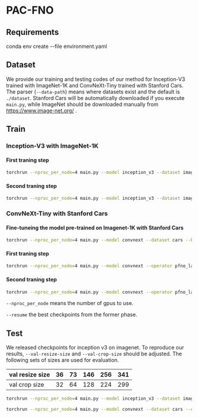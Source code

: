 # PAC-FNO
## Requirements
conda env create --file environment.yaml

## Dataset
We provide our training and testing codes of our method for Inception-V3 trained with ImageNet-1K and ConvNeXt-Tiny trained with Stanford Cars.
The parser (``--data-path``) means where datasets exist and the default is ``./dataset``.
Stanford Cars will be automatically downloaded if you execute ``main.py``, while ImageNet should be downloaded manually from https://www.image-net.org/ .

## Train

### Inception-V3 with ImageNet-1K
#### First traning step
```bash
torchrun --nproc_per_node=4 main.py --model inception_v3 --dataset imagenet --operator pfno --val-resize-size 341 --val-crop-size 299 --train-crop-size 299 --lr 0.001 --lr-step-size 20 --output-dir ./checkpoints/inception_imagenet_first_phase/ --train-data-size 299
```
#### Second traning step
```bash
torchrun --nproc_per_node=4 main.py --model inception_v3 --dataset imagenet --operator pfno --val-resize-size 341 --val-crop-size 299 --train-crop-size 299 --lr 1e-6 --lr-step-size 10 --output-dir ./checkpoints/inception_imagenet_second_phase/ --resume ./checkpoints/inception_imagenet_first_phase/model_{}.pth --train-data-size 299,32,64,128 --second-phase
```

### ConvNeXt-Tiny with Stanford Cars
#### Fine-tuneing the model pre-trained on Imagenet-1K with Stanford Cars
```bash
torchrun --nproc_per_node=4 main.py --model convnext --dataset cars --batch-size 128 --opt adamw --lr 1e-3 --lr-scheduler cosineannealinglr --lr-warmup-epochs 5 --lr-warmup-method linear --auto-augment ta_wide --epochs 600 --random-erase 0.1 --label-smoothing 0.1 --mixup-alpha 0.2 --cutmix-alpha 1.0 --weight-decay 0.05 --norm-weight-decay 0.0 --val-resize-size 256 --val-crop-size 224 --train-crop-size 224 --ra-sampler --ra-reps 4 --output-dir ./checkpoints/convnext_cars_fine --train-data-size 224
```
#### First traning step
```bash
torchrun --nproc_per_node=4 main.py --model convnext --operator pfno_large --dataset cars --batch-size 128 --opt adamw --lr 1e-3 --lr-scheduler cosineannealinglr --lr-warmup-epochs 5 --lr-warmup-method linear --auto-augment ta_wide --epochs 600 --random-erase 0.1 --label-smoothing 0.1 --mixup-alpha 0.2 --cutmix-alpha 1.0 --weight-decay 0.05 --norm-weight-decay 0.0 --val-resize-size 256 --val-crop-size 224 --train-crop-size 224 --ra-sampler --ra-reps 4 --resume ./checkpoints/convnext_cars_fine/model_{}.pth --output-dir ./checkpoints/convnext_cars_first_phase --train-data-size 224 --fine-grain-tuned
```
#### Second traning step
```bash
torchrun --nproc_per_node=4 main.py --model convnext --operator pfno_large --dataset cars --batch-size 128 --opt adamw --lr 1e-6 --lr-scheduler cosineannealinglr --lr-warmup-epochs 5 --lr-warmup-method linear --auto-augment ta_wide --epochs 600 --random-erase 0.1 --label-smoothing 0.1 --mixup-alpha 0.2 --cutmix-alpha 1.0 --weight-decay 0.05 --norm-weight-decay 0.0 --val-resize-size 256 --val-crop-size 224 --train-crop-size 224 --ra-sampler --ra-reps 4 --resume ./checkpoints/convnext_cars_first_phase/model_{}.pth --output-dir ./checkpoints/convnext_cars_second_phase --train-data-size 224,32,64,128 --second-phase
```

``--nproc_per_node`` means the number of gpus to use. 

``--resume`` the best checkpoints from the former phase.

## Test
We released checkpoints for inception v3 on imagenet.
To reproduce our results, ``--val-resize-size`` and ``--val-crop-size`` should be adjusted.
The following sets of sizes are used for evaluation.

| val resize size | 36 | 73 | 146 | 256 | 341 |
|-----------------|----|----|-----|-----|-----|
| val crop size   | 32 | 64 | 128 | 224 | 299 |

```bash
torchrun --nproc_per_node=4 main.py --model inception_v3 --dataset imagenet --operator pfno_small --val-resize-size 341 --val-crop-size 299 --test-only --resume ./checkpoints/inception_imagenet/model.pth
```
```bash
torchrun --nproc_per_node=4 main.py --model convnext --dataset cars --operator pfno_large --val-resize-size 256 --val-crop-size 224 --test-only --resume ./checkpoints/convnext_cars_second_phase/model_{}.pth
```
